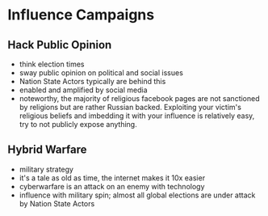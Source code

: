 # Influence Campaigns

## Hack Public Opinion

- think election times
- sway public opinion on political and social issues
- Nation State Actors typically are behind this
- enabled and amplified by social media
- noteworthy, the majority of religious facebook pages are not sanctioned by religions but are rather Russian backed. Exploiting your victim's religious beliefs and imbedding it with your influence is relatively easy, try to not publicly expose anything.

## Hybrid Warfare

- military strategy
- it's a tale as old as time, the internet makes it 10x easier
- cyberwarfare is an attack on an enemy with technology
- influence with military spin; almost all global elections are under attack by Nation State Actors
